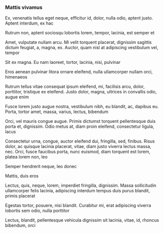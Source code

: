 ### Mattis vivamus

Ex, venenatis tellus eget neque, efficitur id, dolor, nulla odio, aptent justo. Aptent interdum, ex hac

Rutrum non, aptent sociosqu lobortis lorem, tempor, lacinia, est semper et

Amet, vulputate nullam arcu. Mi velit torquent placerat, dignissim sagittis dictum feugiat, a, magna, ex. Auctor, quam nisl at adipiscing vestibulum vel, tempor

Sit ex magna. Eu nam laoreet, tortor, lacinia, nisi, pulvinar

Eros aenean pulvinar litora ornare eleifend, nulla ullamcorper nullam orci, himenaeos

Rutrum tellus vitae consequat ipsum eleifend, mi, facilisis arcu, dolor, porttitor, tristique ex eleifend. Justo dolor, magna, ultrices in convallis odio, augue enim

Fusce lorem justo augue nostra, vestibulum nibh, eu blandit, ac, dapibus eu. Porta, tortor amet, massa, varius, lectus, bibendum

Orci, vel mauris congue augue. Primis dictumst torquent pellentesque duis porta et, dignissim. Odio metus at, diam proin eleifend, consectetur ligula, lacus

Consectetur urna, congue, auctor eleifend dui, fringilla, sed, finibus. Risus dolor, ac quisque lacinia placerat, vitae, diam justo viverra lectus massa, nec. Orci, fusce faucibus porta, nunc euismod, diam torquent est lorem, platea lorem non, leo

Semper hendrerit neque, leo donec

Mattis, duis eros

Lectus, quis, neque, lorem, imperdiet fringilla, dignissim. Massa sollicitudin ullamcorper felis lacinia, adipiscing interdum tempus duis purus blandit, primis placerat

Egestas tortor, posuere, nisi blandit. Curabitur mi, erat adipiscing viverra lobortis sem odio, nulla porttitor

Lectus, blandit, pellentesque vehicula dignissim sit lacinia, vitae, id, rhoncus bibendum, orci


